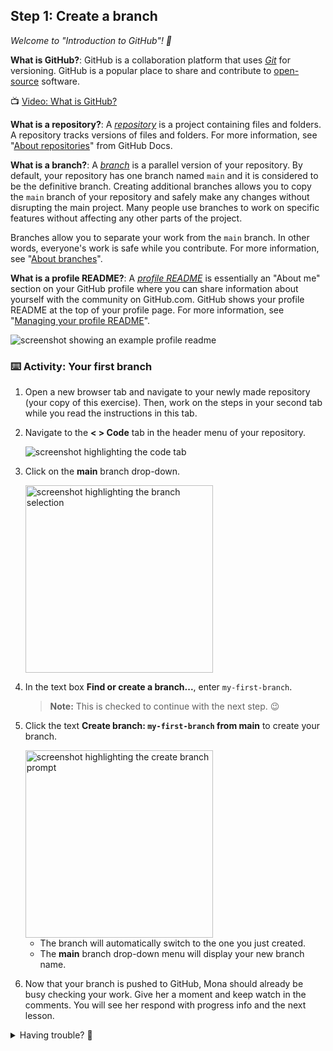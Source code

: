 ## Step 1: Create a branch

_Welcome to "Introduction to GitHub"! :wave:_

**What is GitHub?**: GitHub is a collaboration platform that uses _[Git](https://docs.github.com/get-started/quickstart/github-glossary#git)_ for versioning.
GitHub is a popular place to share and contribute to [open-source](https://docs.github.com/get-started/quickstart/github-glossary#open-source) software.

:tv: [Video: What is GitHub?](https://www.youtube.com/watch?v=pBy1zgt0XPc)

**What is a repository?**: A _[repository](https://docs.github.com/get-started/quickstart/github-glossary#repository)_ is a project containing files and folders.
A repository tracks versions of files and folders. For more information, see
"[About repositories](https://docs.github.com/en/repositories/creating-and-managing-repositories/about-repositories)" from GitHub Docs.

**What is a branch?**: A _[branch](https://docs.github.com/en/get-started/quickstart/github-glossary#branch)_ is a parallel version of your repository.
By default, your repository has one branch named `main` and it is considered to be the definitive branch.
Creating additional branches allows you to copy the `main` branch of your repository and safely make any changes without disrupting the main project.
Many people use branches to work on specific features without affecting any other parts of the project.

Branches allow you to separate your work from the `main` branch.
In other words, everyone's work is safe while you contribute.
For more information, see "[About branches](https://docs.github.com/en/pull-requests/collaborating-with-pull-requests/proposing-changes-to-your-work-with-pull-requests/about-branches)".

**What is a profile README?**: A _[profile README](https://docs.github.com/account-and-profile/setting-up-and-managing-your-github-profile/customizing-your-profile/managing-your-profile-readme)_
is essentially an "About me" section on your GitHub profile where you can share information about yourself with the community on GitHub.com.
GitHub shows your profile README at the top of your profile page. For more information, see "[Managing your profile README](https://docs.github.com/en/account-and-profile/setting-up-and-managing-your-github-profile/customizing-your-profile/managing-your-profile-readme)".

![screenshot showing an example profile readme](https://github.com/user-attachments/assets/9425d1aa-04ba-459b-b89d-31fbae87c743)

### :keyboard: Activity: Your first branch

1. Open a new browser tab and navigate to your newly made repository (your copy of this exercise). Then, work on the steps in your second tab while you read the instructions in this tab.

2. Navigate to the **< > Code** tab in the header menu of your repository.

   ![screenshot highlighting the code tab](https://github.com/user-attachments/assets/8e1283ea-9cea-4a7e-8359-a7617734ff9a)

3. Click on the **main** branch drop-down.

   <img width="300" alt="screenshot highlighting the branch selection" src="https://github.com/user-attachments/assets/1a07c958-cebf-4ca5-805e-22c1725635ba">

4. In the text box **Find or create a branch...**, enter `my-first-branch`.
   
   > **Note:** This is checked to continue with the next step. :wink: 

5. Click the text **Create branch: `my-first-branch` from main** to create your branch.
   
   <img width="300" alt="screenshot highlighting the create branch prompt" src="https://github.com/user-attachments/assets/99d19ff5-4482-4210-ae45-84e7b7c47632">

   - The branch will automatically switch to the one you just created.
   - The **main** branch drop-down menu will display your new branch name.

6. Now that your branch is pushed to GitHub, Mona should already be busy checking your work. Give her a moment and keep watch in the comments. You will see her respond with progress info and the next lesson.


<details>
<summary>Having trouble? 🤷</summary><br/>

If you don't get feedback, here are some things to check:
- Make sure your created the branch with the exact name `my-first-branch`. No prefixes or suffixes.

</details>
